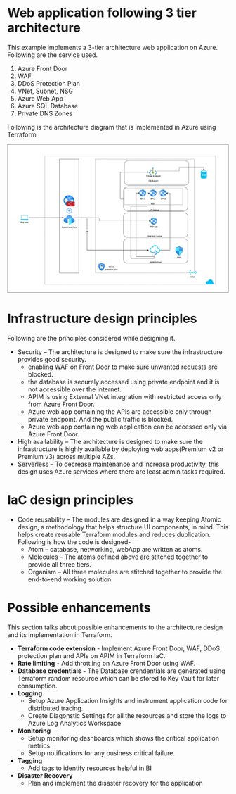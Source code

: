 # Web application following 3 tier architecture

This example implements a 3-tier architecture web application on Azure. Following are the service used.

1. Azure Front Door
2. WAF
3. DDoS Protection Plan
4. VNet, Subnet, NSG
5. Azure Web App
6. Azure SQL Database
7. Private DNS Zones

Following is the architecture diagram that is implemented in Azure using Terraform

![3 tier web app](Architecture.png)

# Infrastructure design principles

Following are the principles considered while
designing it.
- Security – The architecture is designed to make sure the infrastructure provides good security.
    - enabling WAF on Front Door to make sure unwanted requests are blocked.
    - the database is securely accessed using private endpoint and it is not accessible over the internet.
    - APIM is using External VNet integration with restricted access only from Azure Front Door.
    - Azure web app containing the APIs are accessible only through private endpoint. And the public traffic is blocked.
    - Azure web app containing web application can be accessed only via Azure Front Door.
- High availability – The architecture is designed to make sure the infrastructure is highly
available by deploying web apps(Premium v2 or Premium v3) across multiple AZs.
- Serverless – To decrease maintenance and increase productivity, this design uses Azure services
where there are least admin tasks required.

# IaC design principles

- Code reusability – The modules are designed in a way keeping Atomic design, a methodology that helps
structure UI components, in mind. This helps create reusable Terraform modules and reduces duplication. Following is how the code is designed-
    - Atom – database, networking, webApp are written as atoms.
    - Molecules – The atoms defined above are stitched together to provide all three tiers.
    - Organism – All three molecules are stitched together to provide the end-to-end working
solution.

# Possible enhancements
This section talks about possible enhancements to the architecture design and its implementation in
Terraform.

- **Terraform code extension** - Implement Azure Front Door, WAF, DDoS protection plan and APIs on APIM in Terraform IaC.
- **Rate limiting** - Add throttling on Azure Front Door using WAF.
- **Database credentials** - The Database crendentials are generated using Terraform random resource which can be stored to Key Vault for later consumption.
- **Logging**
    - Setup Azure Application Insights and instrument application code for distributed tracing.
    - Create Diagonstic Settings for all the resources and store the logs to Azure Log Analytics Workspace.
- **Monitoring**
    - Setup monitoring dashboards which shows the critical application metrics.
    - Setup notifications for any business critical failure.
- **Tagging**
    - Add tags to identify resources helpful in BI
- **Disaster Recovery**
    - Plan and implement the disaster recovery for the application